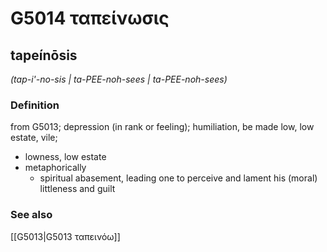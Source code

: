 # G5014 ταπείνωσις

## tapeínōsis

_(tap-i'-no-sis | ta-PEE-noh-sees | ta-PEE-noh-sees)_

### Definition

from G5013; depression (in rank or feeling); humiliation, be made low, low estate, vile; 

- lowness, low estate
- metaphorically
  - spiritual abasement, leading one to perceive and lament his (moral) littleness and guilt

### See also

[[G5013|G5013 ταπεινόω]]
